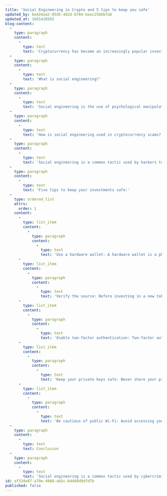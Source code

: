 ```yaml
---
title: 'Social Engineering in Crypto and 5 tips to keep you safe'
updated_by: 6a424aa2-05d5-4d2d-b784-beac25b6bfa6
updated_at: 1681428503
blog-content:
  -
    type: paragraph
    content:
      -
        type: text
        text: 'Cryptocurrency has become an increasingly popular investment choice for many people in recent years. However, with the rise of this new technology, cybercriminals are also finding new ways to steal people''s assets. One of the most common tactics used by hackers to gain access to your cryptocurrency is social engineering. In this blog post, we will discuss what social engineering is, how it can be used in cryptocurrency scams, and five tips to keep your investments safe.'
  -
    type: paragraph
    content:
      -
        type: text
        text: 'What is social engineering?'
  -
    type: paragraph
    content:
      -
        type: text
        text: 'Social engineering is the use of psychological manipulation to trick people into giving up sensitive information or access to their accounts. Hackers use various methods, such as phishing emails, fake social media profiles, and phone calls, to gain the trust of their targets and trick them into revealing their passwords, private keys, or other sensitive information.'
  -
    type: paragraph
    content:
      -
        type: text
        text: 'How is social engineering used in cryptocurrency scams?'
  -
    type: paragraph
    content:
      -
        type: text
        text: 'Social engineering is a common tactic used by hackers to gain access to people''s cryptocurrency wallets and steal their assets. For example, a hacker might create a fake social media profile pretending to be a cryptocurrency expert and offer to help people invest in a new token. They might then ask for access to the investor''s wallet to make the investment on their behalf, but instead, they will steal the assets.'
  -
    type: paragraph
    content:
      -
        type: text
        text: 'Five tips to keep your investments safe:'
  -
    type: ordered_list
    attrs:
      order: 1
    content:
      -
        type: list_item
        content:
          -
            type: paragraph
            content:
              -
                type: text
                text: 'Use a hardware wallet: A hardware wallet is a physical device that stores your private keys offline, making it harder for hackers to access them.'
      -
        type: list_item
        content:
          -
            type: paragraph
            content:
              -
                type: text
                text: 'Verify the source: Before investing in a new token or project, verify the source of the information and the credibility of the people behind it. Be wary of unsolicited investment offers and do your research before making any investment decisions.'
      -
        type: list_item
        content:
          -
            type: paragraph
            content:
              -
                type: text
                text: 'Enable two-factor authentication: Two-factor authentication adds an extra layer of security to your accounts by requiring a second factor, such as a code sent to your phone, in addition to your password.'
      -
        type: list_item
        content:
          -
            type: paragraph
            content:
              -
                type: text
                text: 'Keep your private keys safe: Never share your private keys with anyone and make sure to store them in a secure location.'
      -
        type: list_item
        content:
          -
            type: paragraph
            content:
              -
                type: text
                text: 'Be cautious of public Wi-Fi: Avoid accessing your cryptocurrency accounts or wallets on public Wi-Fi networks, as these networks may not be secure and can be easily hacked.'
  -
    type: paragraph
    content:
      -
        type: text
        text: Conclusion
  -
    type: paragraph
    content:
      -
        type: text
        text: 'Social engineering is a common tactic used by cybercriminals to steal people''s cryptocurrency assets. By following these five tips, you can help protect your investments and keep your cryptocurrency safe. Remember to always be cautious and do your research before investing in any new projects or tokens. Stay vigilant, and stay safe!'
id: af334e87-a70e-4968-ab5c-b4468d9dfd7b
published: false
---
```

